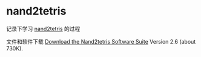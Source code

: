 # nand2tetris

记录下学习 [nand2tetris](https://www.nand2tetris.org/) 的过程



文件和软件下载 [Download the Nand2tetris Software Suite](https://drive.google.com/open?id=1xZzcMIUETv3u3sdpM_oTJSTetpVee3KZ) Version 2.6 (about 730K).


